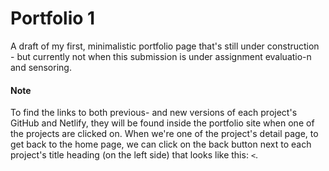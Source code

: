 # Portfolio 1 
A draft of my first, minimalistic portfolio page that's still under construction - but currently not when this submission is under assignment evaluatio-n and sensoring. 
#### Note
To find the links to both previous- and new versions of each project's GitHub and Netlify, they will be found inside the portfolio site when one of the projects are clicked on. When we're one of the project's detail page, to get back to the home page, we can click on the back button next to each project's title heading (on the left side) that looks like this: ``<``.

